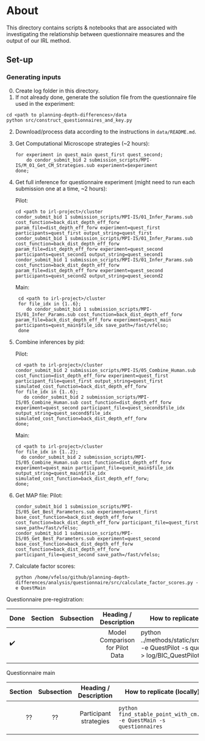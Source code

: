 # About

This directory contains scripts & notebooks that are associated with investigating the relationship between questionnaire measures and the output of our IRL method.

## Set-up

### Generating inputs

0. Create log folder in this directory.
1. If not already done, generate the solution file from the questionnaire file used in the experiment:

```
cd <path to planning-depth-differences>/data
python src/construct_questionnaires_and_key.py
```

2. Download/process data according to the instructions in `data/README.md`.

3. Get Computational Microscope strategies (~2 hours):
   ```
   for experiment in quest_main quest_first quest_second;
       do condor_submit_bid 2 submission_scripts/MPI-IS/M_01_Get_CM_Strategies.sub experiment=$experiment
   done;
   ```
   
4. Get full inference for  questionnaire experiment (might need to run each submission one at a time, ~2 hours):

   Pilot:
     ```
     cd <path to irl-project>/cluster
     condor_submit_bid 1 submission_scripts/MPI-IS/01_Infer_Params.sub cost_function=back_dist_depth_eff_forw param_file=dist_depth_eff_forw experiment=quest_first participants=quest_first output_string=quest_first
     condor_submit_bid 1 submission_scripts/MPI-IS/01_Infer_Params.sub cost_function=back_dist_depth_eff_forw param_file=dist_depth_eff_forw experiment=quest_second participants=quest_second1 output_string=quest_second1
     condor_submit_bid 1 submission_scripts/MPI-IS/01_Infer_Params.sub cost_function=back_dist_depth_eff_forw param_file=dist_depth_eff_forw experiment=quest_second participants=quest_second2 output_string=quest_second2
     ```
   Main:
    ```
     cd <path to irl-project>/cluster
     for file_idx in {1..6};
        do condor_submit_bid 1 submission_scripts/MPI-IS/01_Infer_Params.sub cost_function=back_dist_depth_eff_forw param_file=back_dist_depth_eff_forw experiment=quest_main participants=quest_main$file_idx save_path=/fast/vfelso;
     done
     ```
5. Combine inferences by pid:

   Pilot:
     ```
     cd <path to irl-project>/cluster
     condor_submit_bid 2 submission_scripts/MPI-IS/05_Combine_Human.sub cost_function=dist_depth_eff_forw experiment=quest_first participant_file=quest_first output_string=quest_first simulated_cost_function=back_dist_depth_eff_forw
     for file_idx in {1..6};
        do condor_submit_bid 2 submission_scripts/MPI-IS/05_Combine_Human.sub cost_function=dist_depth_eff_forw experiment=quest_second participant_file=quest_second$file_idx output_string=quest_second$file_idx simulated_cost_function=back_dist_depth_eff_forw
     done;
     ```
   Main:
     ```
     cd <path to irl-project>/cluster
     for file_idx in {1..2};
       do condor_submit_bid 2 submission_scripts/MPI-IS/05_Combine_Human.sub cost_function=dist_depth_eff_forw experiment=quest_main participant_file=quest_main$file_idx output_string=quest_main$file_idx simulated_cost_function=back_dist_depth_eff_forw;
     done;
     ```
6. Get MAP file:
   Pilot:
   ```
   condor_submit_bid 1 submission_scripts/MPI-IS/05_Get_Best_Parameters.sub experiment=quest_first base_cost_function=back_dist_depth_eff_forw cost_function=back_dist_depth_eff_forw participant_file=quest_first save_path=/fast/vfelso;
   condor_submit_bid 1 submission_scripts/MPI-IS/05_Get_Best_Parameters.sub experiment=quest_second base_cost_function=back_dist_depth_eff_forw cost_function=back_dist_depth_eff_forw participant_file=quest_second save_path=/fast/vfelso;
   ```
7. Calculate factor scores:
   ```
   python /home/vfelso/github/planning-depth-differences/analysis/questionnaire/src/calculate_factor_scores.py -e QuestMain 
   ```


Questionnaire pre-registration:

| Done | Section | Subsection |      Heading / Description      | How to replicate (locally)                                                                          |
|------|--------:|:----------:|:-------------------------------:|-----------------------------------------------------------------------------------------------------|
|  :heavy_check_mark:    |         |            | Model Comparison for Pilot Data | python ../methods/static/src/plot_bic.py -e QuestPilot -s questionnaire > log/BIC_QuestPilot.stdout |
|      |         |            |                                 |                                                                                                     |

   
Questionnaire main

| Section | Subsection |                                                              Heading / Description                                                              | How to replicate (locally)                                           |                                                  How to replicate (cluster)                                                   |
|--------:|:----------:|:-----------------------------------------------------------------------------------------------------------------------------------------------:|----------------------------------------------------------------------|:-----------------------------------------------------------------------------------------------------------------------------:|
|     ??  |    ??      |                                                             Participant strategies                                                              | `python find_stable_point_with_cm.py -e QuestMain -s questionnaires` | `condor_submit_bid 2 submission_scripts/MPI-IS/M_03_Report_CM_Strategies.sub experiment=QuestMain subdirectory=questionnaire` |
